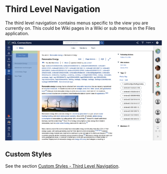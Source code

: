# Third Level Navigation

The third level navigation contains menus specific to the view you are currently on. This could be Wiki pages in a Wiki or sub menus in the Files application.

![Third Level Navigation](third-level-navigation.png "Third Level Navigation")

## Custom Styles
See the section [Custom Styles - Third Level Navigation](../../custom-styles/README.md#third-level-navigation).